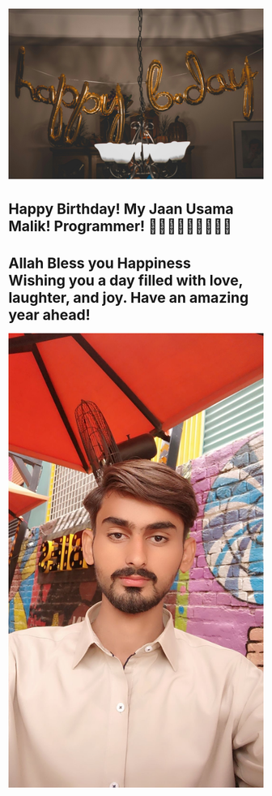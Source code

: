 



<html lang="en">
<head>
    <meta charset="UTF-8">
    <meta name="viewport" content="width=device+width, initial-scale=2.0">
    
    
</head>
<body>
    <div class="container">
        <h1 class="greeting"></h1>
        <p class="message">
        <img class="friend-photo" src="https://github.com/Baloch6/Bithday/raw/main/pexels-thatguycraig000-1543762.jpg  " alt="Friend's Photo">
    
<h1 class="message">
    Happy Birthday!
    My Jaan Usama Malik!
    Programmer!
    🎉🎉🎉🌹🌹🌹💝💝💝
</h1>
<h1 class="message">
Allah Bless you Happiness <br>
Wishing you a day filled with love, laughter, and joy. Have an amazing year ahead!<br>
</h1>
    



<img
src="https://github.com/Baloch6/Bithday/blob/main/Snapchat-1276464994.jpg"
alt="friend photo">

